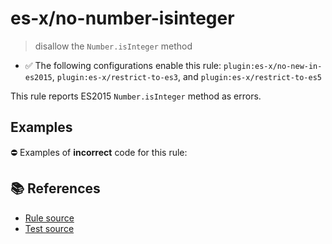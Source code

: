 # es-x/no-number-isinteger
> disallow the `Number.isInteger` method

- ✅ The following configurations enable this rule: `plugin:es-x/no-new-in-es2015`, `plugin:es-x/restrict-to-es3`, and `plugin:es-x/restrict-to-es5`

This rule reports ES2015 `Number.isInteger` method as errors.

## Examples

⛔ Examples of **incorrect** code for this rule:

<eslint-playground type="bad" code="/*eslint es-x/no-number-isinteger: error */
const b = Number.isInteger(value)
" />

## 📚 References

- [Rule source](https://github.com/ota-meshi/eslint-plugin-es-x/blob/v5.0.0/lib/rules/no-number-isinteger.js)
- [Test source](https://github.com/ota-meshi/eslint-plugin-es-x/blob/v5.0.0/tests/lib/rules/no-number-isinteger.js)
